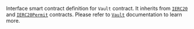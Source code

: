 Interface smart contract definition for `Vault` contract. It inherits from [`IERC20`](https://docs.openzeppelin.com/contracts/4.x/erc20) and [`IERC20Permit`](https://docs.openzeppelin.com/contracts/4.x/api/token/erc20#ERC20Permit) contracts. Please refer to [`Vault`](../Vault.md) documentation to learn more.